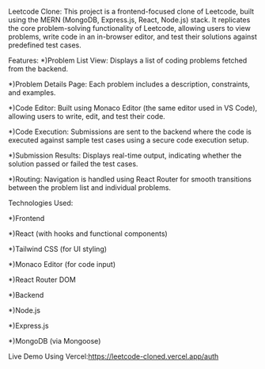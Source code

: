 Leetcode Clone:
This project is a frontend-focused clone of Leetcode, built using the MERN (MongoDB, Express.js, React, Node.js) stack. It replicates the core problem-solving functionality of Leetcode, allowing users to view problems, write code in an in-browser editor, and test their solutions against predefined test cases.

Features:
*)Problem List View: Displays a list of coding problems fetched from the backend.

*)Problem Details Page: Each problem includes a description, constraints, and examples.

*)Code Editor: Built using Monaco Editor (the same editor used in VS Code), allowing users to write, edit, and test their code.

*)Code Execution: Submissions are sent to the backend where the code is executed against sample test cases using a secure code execution setup.

*)Submission Results: Displays real-time output, indicating whether the solution passed or failed the test cases.

*)Routing: Navigation is handled using React Router for smooth transitions between the problem list and individual problems.

Technologies Used:

*)Frontend

*)React (with hooks and functional components)

*)Tailwind CSS (for UI styling)

*)Monaco Editor (for code input)

*)React Router DOM

*)Backend

*)Node.js

*)Express.js

*)MongoDB (via Mongoose)


Live Demo Using Vercel:https://leetcode-cloned.vercel.app/auth
